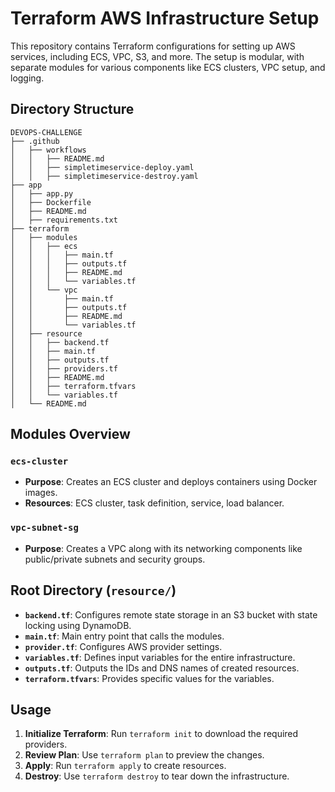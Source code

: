 # Terraform AWS Infrastructure Setup

This repository contains Terraform configurations for setting up AWS services, including ECS, VPC, S3, and more. The setup is modular, with separate modules for various components like ECS clusters, VPC setup, and logging.

## Directory Structure

```
DEVOPS-CHALLENGE
├── .github
│   ├── workflows
│   │   ├── README.md
│   │   ├── simpletimeservice-deploy.yaml
│   │   ├── simpletimeservice-destroy.yaml
├── app
│   ├── app.py
│   ├── Dockerfile
│   ├── README.md
│   ├── requirements.txt
├── terraform
│   ├── modules
│   │   ├── ecs
│   │   │   ├── main.tf
│   │   │   ├── outputs.tf
│   │   │   ├── README.md
│   │   │   └── variables.tf
│   │   └── vpc
│   │       ├── main.tf
│   │       ├── outputs.tf
│   │       ├── README.md
│   │       └── variables.tf
│   ├── resource
│   │   ├── backend.tf
│   │   ├── main.tf
│   │   ├── outputs.tf
│   │   ├── providers.tf
│   │   ├── README.md
│   │   ├── terraform.tfvars
│   │   └── variables.tf
│   └── README.md

```

## Modules Overview

### `ecs-cluster`
- **Purpose**: Creates an ECS cluster and deploys containers using Docker images.
- **Resources**: ECS cluster, task definition, service, load balancer.

### `vpc-subnet-sg`
- **Purpose**: Creates a VPC along with its networking components like public/private subnets and security groups.

## Root Directory (`resource/`)

- **`backend.tf`**: Configures remote state storage in an S3 bucket with state locking using DynamoDB.
- **`main.tf`**: Main entry point that calls the modules.
- **`provider.tf`**: Configures AWS provider settings.
- **`variables.tf`**: Defines input variables for the entire infrastructure.
- **`outputs.tf`**: Outputs the IDs and DNS names of created resources.
- **`terraform.tfvars`**: Provides specific values for the variables.

## Usage

1. **Initialize Terraform**: Run `terraform init` to download the required providers.
2. **Review Plan**: Use `terraform plan` to preview the changes.
3. **Apply**: Run `terraform apply` to create resources.
4. **Destroy**: Use `terraform destroy` to tear down the infrastructure.

